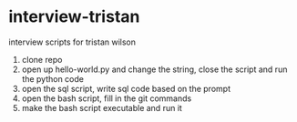 # interview-tristan
interview scripts for tristan wilson

1) clone repo
2) open up hello-world.py and change the string, close the script and run the python code
3) open the sql script, write sql code based on the prompt
4) open the bash script, fill in the git commands
5) make the bash script executable and run it 
